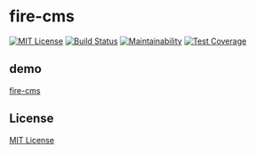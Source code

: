 # fire-cms

[![MIT License](http://img.shields.io/badge/license-MIT-blue.svg?style=flat)](https://github.com/kohx/fire-cms/blob/master/LICENSE)
[![Build Status](https://travis-ci.org/kohx/fire-cms.svg?branch=master)](https://travis-ci.org/kohx/fire-cms)
[![Maintainability](https://api.codeclimate.com/v1/badges/aee99b4125f4d9d42c07/maintainability)](https://codeclimate.com/github/kohx/fire-cms/maintainability)
[![Test Coverage](https://api.codeclimate.com/v1/badges/aee99b4125f4d9d42c07/test_coverage)](https://codeclimate.com/github/kohx/fire-cms/test_coverage)

## demo
[fire-cms](https://fire-cms.com)

## License
[MIT License](https://github.com/kohx/fire-cms/blob/add-license-1/LICENSE)

